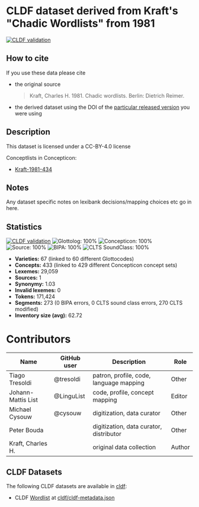 # CLDF dataset derived from Kraft's "Chadic Wordlists" from 1981

[![CLDF validation](https://github.com/lexibank/kraftchadic/workflows/CLDF-validation/badge.svg)](https://github.com/lexibank/kraftchadic/actions?query=workflow%3ACLDF-validation)

## How to cite

If you use these data please cite
- the original source
  > Kraft, Charles H. 1981. Chadic wordlists. Berlin: Dietrich Reimer.
- the derived dataset using the DOI of the [particular released version](../../releases/) you were using

## Description


This dataset is licensed under a CC-BY-4.0 license


Conceptlists in Concepticon:
- [Kraft-1981-434](https://concepticon.clld.org/contributions/Kraft-1981-434)
## Notes

Any dataset specific notes on lexibank decisions/mapping choices etc go in here.


## Statistics


[![CLDF validation](https://github.com/lexibank/kraftchadic/workflows/CLDF-validation/badge.svg)](https://github.com/lexibank/kraftchadic/actions?query=workflow%3ACLDF-validation)
![Glottolog: 100%](https://img.shields.io/badge/Glottolog-100%25-brightgreen.svg "Glottolog: 100%")
![Concepticon: 100%](https://img.shields.io/badge/Concepticon-100%25-brightgreen.svg "Concepticon: 100%")
![Source: 100%](https://img.shields.io/badge/Source-100%25-brightgreen.svg "Source: 100%")
![BIPA: 100%](https://img.shields.io/badge/BIPA-100%25-brightgreen.svg "BIPA: 100%")
![CLTS SoundClass: 100%](https://img.shields.io/badge/CLTS%20SoundClass-100%25-brightgreen.svg "CLTS SoundClass: 100%")

- **Varieties:** 67 (linked to 60 different Glottocodes)
- **Concepts:** 433 (linked to 429 different Concepticon concept sets)
- **Lexemes:** 29,059
- **Sources:** 1
- **Synonymy:** 1.03
- **Invalid lexemes:** 0
- **Tokens:** 171,424
- **Segments:** 273 (0 BIPA errors, 0 CLTS sound class errors, 270 CLTS modified)
- **Inventory size (avg):** 62.72

# Contributors

Name | GitHub user | Description                             |Role
--- | --- |-----------------------------------------| ---
Tiago Tresoldi | @tresoldi | patron, profile, code, language mapping | Other
Johann-Mattis List | @LinguList | code, profile, concept mapping          | Editor
Michael Cysouw | @cysouw | digitization, data curator              | Other
Peter Bouda | | digitization, data curator, distributor | Other
Kraft, Charles H. | | original data collection                | Author




## CLDF Datasets

The following CLDF datasets are available in [cldf](cldf):

- CLDF [Wordlist](https://github.com/cldf/cldf/tree/master/modules/Wordlist) at [cldf/cldf-metadata.json](cldf/cldf-metadata.json)